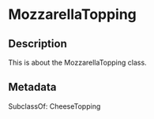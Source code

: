 # MozzarellaTopping

## Description

This is about the MozzarellaTopping class.

## Metadata

SubclassOf: CheeseTopping

